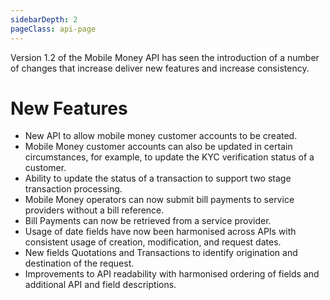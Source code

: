 ```yaml
---
sidebarDepth: 2
pageClass: api-page
---
```


Version 1.2 of the Mobile Money API has seen the introduction of a number of changes that increase deliver new features and increase consistency.

# New Features

- New API to allow mobile money customer accounts to be created.
- Mobile Money customer accounts can also be updated in certain circumstances, for example, to update the KYC verification status of a customer.
- Ability to update the status of a transaction to support two stage transaction processing.
- Mobile Money operators can now submit bill payments to service providers without a bill reference.
- Bill Payments can now be retrieved from a service provider.
- Usage of date fields have now been harmonised across APIs with consistent usage of creation, modification, and request dates.
- New fields Quotations and Transactions to identify origination and destination of the request.
- Improvements to API readability with harmonised ordering of fields and additional API and field descriptions.